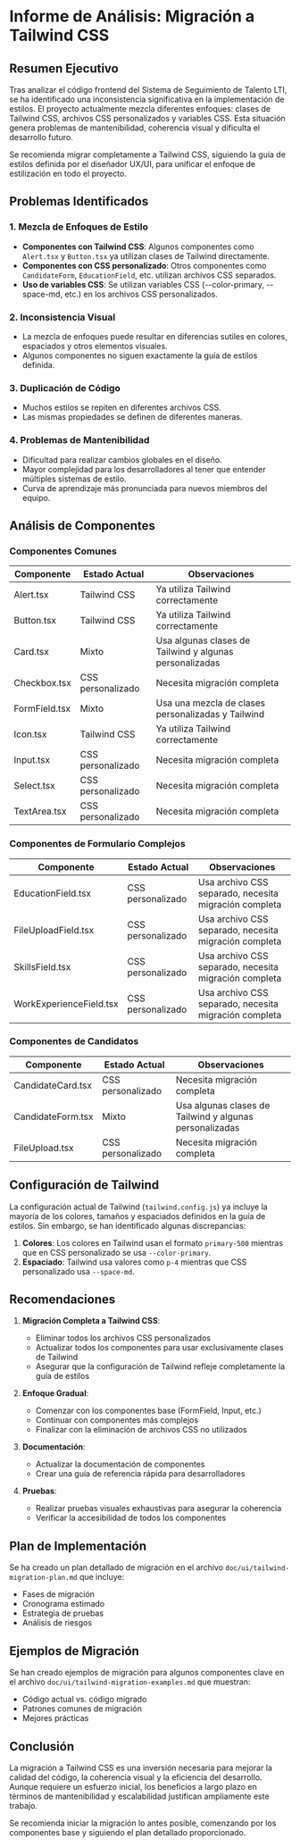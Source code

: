 # Informe de Análisis: Migración a Tailwind CSS

## Resumen Ejecutivo

Tras analizar el código frontend del Sistema de Seguimiento de Talento LTI, se ha identificado una inconsistencia significativa en la implementación de estilos. El proyecto actualmente mezcla diferentes enfoques: clases de Tailwind CSS, archivos CSS personalizados y variables CSS. Esta situación genera problemas de mantenibilidad, coherencia visual y dificulta el desarrollo futuro.

Se recomienda migrar completamente a Tailwind CSS, siguiendo la guía de estilos definida por el diseñador UX/UI, para unificar el enfoque de estilización en todo el proyecto.

## Problemas Identificados

### 1. Mezcla de Enfoques de Estilo

- **Componentes con Tailwind CSS**: Algunos componentes como `Alert.tsx` y `Button.tsx` ya utilizan clases de Tailwind directamente.
- **Componentes con CSS personalizado**: Otros componentes como `CandidateForm`, `EducationField`, etc. utilizan archivos CSS separados.
- **Uso de variables CSS**: Se utilizan variables CSS (--color-primary, --space-md, etc.) en los archivos CSS personalizados.

### 2. Inconsistencia Visual

- La mezcla de enfoques puede resultar en diferencias sutiles en colores, espaciados y otros elementos visuales.
- Algunos componentes no siguen exactamente la guía de estilos definida.

### 3. Duplicación de Código

- Muchos estilos se repiten en diferentes archivos CSS.
- Las mismas propiedades se definen de diferentes maneras.

### 4. Problemas de Mantenibilidad

- Dificultad para realizar cambios globales en el diseño.
- Mayor complejidad para los desarrolladores al tener que entender múltiples sistemas de estilo.
- Curva de aprendizaje más pronunciada para nuevos miembros del equipo.

## Análisis de Componentes

### Componentes Comunes

| Componente | Estado Actual | Observaciones |
|------------|---------------|---------------|
| Alert.tsx | Tailwind CSS | Ya utiliza Tailwind correctamente |
| Button.tsx | Tailwind CSS | Ya utiliza Tailwind correctamente |
| Card.tsx | Mixto | Usa algunas clases de Tailwind y algunas personalizadas |
| Checkbox.tsx | CSS personalizado | Necesita migración completa |
| FormField.tsx | Mixto | Usa una mezcla de clases personalizadas y Tailwind |
| Icon.tsx | Tailwind CSS | Ya utiliza Tailwind correctamente |
| Input.tsx | CSS personalizado | Necesita migración completa |
| Select.tsx | CSS personalizado | Necesita migración completa |
| TextArea.tsx | CSS personalizado | Necesita migración completa |

### Componentes de Formulario Complejos

| Componente | Estado Actual | Observaciones |
|------------|---------------|---------------|
| EducationField.tsx | CSS personalizado | Usa archivo CSS separado, necesita migración completa |
| FileUploadField.tsx | CSS personalizado | Usa archivo CSS separado, necesita migración completa |
| SkillsField.tsx | CSS personalizado | Usa archivo CSS separado, necesita migración completa |
| WorkExperienceField.tsx | CSS personalizado | Usa archivo CSS separado, necesita migración completa |

### Componentes de Candidatos

| Componente | Estado Actual | Observaciones |
|------------|---------------|---------------|
| CandidateCard.tsx | CSS personalizado | Necesita migración completa |
| CandidateForm.tsx | Mixto | Usa algunas clases de Tailwind y algunas personalizadas |
| FileUpload.tsx | CSS personalizado | Necesita migración completa |

## Configuración de Tailwind

La configuración actual de Tailwind (`tailwind.config.js`) ya incluye la mayoría de los colores, tamaños y espaciados definidos en la guía de estilos. Sin embargo, se han identificado algunas discrepancias:

1. **Colores**: Los colores en Tailwind usan el formato `primary-500` mientras que en CSS personalizado se usa `--color-primary`.
2. **Espaciado**: Tailwind usa valores como `p-4` mientras que CSS personalizado usa `--space-md`.

## Recomendaciones

1. **Migración Completa a Tailwind CSS**:
   - Eliminar todos los archivos CSS personalizados
   - Actualizar todos los componentes para usar exclusivamente clases de Tailwind
   - Asegurar que la configuración de Tailwind refleje completamente la guía de estilos

2. **Enfoque Gradual**:
   - Comenzar con los componentes base (FormField, Input, etc.)
   - Continuar con componentes más complejos
   - Finalizar con la eliminación de archivos CSS no utilizados

3. **Documentación**:
   - Actualizar la documentación de componentes
   - Crear una guía de referencia rápida para desarrolladores

4. **Pruebas**:
   - Realizar pruebas visuales exhaustivas para asegurar la coherencia
   - Verificar la accesibilidad de todos los componentes

## Plan de Implementación

Se ha creado un plan detallado de migración en el archivo `doc/ui/tailwind-migration-plan.md` que incluye:
- Fases de migración
- Cronograma estimado
- Estrategia de pruebas
- Análisis de riesgos

## Ejemplos de Migración

Se han creado ejemplos de migración para algunos componentes clave en el archivo `doc/ui/tailwind-migration-examples.md` que muestran:
- Código actual vs. código migrado
- Patrones comunes de migración
- Mejores prácticas

## Conclusión

La migración a Tailwind CSS es una inversión necesaria para mejorar la calidad del código, la coherencia visual y la eficiencia del desarrollo. Aunque requiere un esfuerzo inicial, los beneficios a largo plazo en términos de mantenibilidad y escalabilidad justifican ampliamente este trabajo.

Se recomienda iniciar la migración lo antes posible, comenzando por los componentes base y siguiendo el plan detallado proporcionado. 